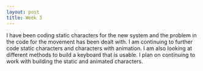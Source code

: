 ```yaml
---
layout: post
title: Week 3
---
```


I have been coding static characters for the new system and the problem in the code for the movement has been dealt with. I am continuing to further code static characters and characters with animation. I am also looking at different methods to build a keyboard that is usable. I plan on continuing to work with building the static and animated characters.
